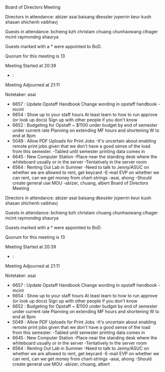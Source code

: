 Board of Directors Meeting

Directors in attendance:
abizer
asai
baisang
dkessler
jvperrin
keur
kuoh
shasan
shichenh
vaibhavj

Guests in attendance:
bchieng
bzh
christam
chuang
chunhaowang
clhager
mcint
raymondng
shaurya

Guests marked with a * were appointed to BoD.


Quorum for this meeting is 13

Meeting Started at 20:39

* <RT NUMBER>: <TOPIC>

Meeting Adjourned at 21:11

Notetaker: asai

* 6657 : Update Opstaff Handbook
	Change wording in opstaff handbook
	-mcint
* 6654 : Show up to your staff hours
	At least learn to how to run approve (or look up docs)
	Sign up with other people if you don't know
* 6652 : Budgeting for Opstaff
	~ $1100 under budget by end of semester under current rate
	Planning on extending MF hours and shortening W to end at 8pm
* 5049 : Allow PDF Uploads for Print Jobs
	-It's uncertain about enabling remote print jobs given that we don't
	have a good sense of the load from this semester.
	-Tabled until semester printing data comes in
* 6645 : New Computer Station
	-Place near the standing desk where the whiteboard usually
	or in the server
	-Tentatively in the server room
* 6564 : Renting Out Lab in Summer
	-Need to talk to Jenny/ASUC on whether we are allowed to rent, get keycard
	-E-mail EVP on whether we can rent, can we get money from chart-strings
		-asai, ahong
	-Should create general use MOU
		-abizer, chuang, albert
Board of Directors Meeting

Directors in attendance:
abizer
asai
baisang
dkessler
jvperrin
keur
kuoh
shasan
shichenh
vaibhavj

Guests in attendance:
bchieng
bzh
christam
chuang
chunhaowang
clhager
mcint
raymondng
shaurya

Guests marked with a * were appointed to BoD.


Quorum for this meeting is 13

Meeting Started at 20:39

* <RT NUMBER>: <TOPIC>

Meeting Adjourned at 21:11

Notetaker: asai

* 6657 : Update Opstaff Handbook
	Change wording in opstaff handbook
	-mcint
* 6654 : Show up to your staff hours
	At least learn to how to run approve (or look up docs)
	Sign up with other people if you don't know
* 6652 : Budgeting for Opstaff
	~ $1100 under budget by end of semester under current rate
	Planning on extending MF hours and shortening W to end at 8pm
* 5049 : Allow PDF Uploads for Print Jobs
	-It's uncertain about enabling remote print jobs given that we don't
	have a good sense of the load from this semester.
	-Tabled until semester printing data comes in
* 6645 : New Computer Station
	-Place near the standing desk where the whiteboard usually
	or in the server
	-Tentatively in the server room
* 6564 : Renting Out Lab in Summer
	-Need to talk to Jenny/ASUC on whether we are allowed to rent, get keycard
	-E-mail EVP on whether we can rent, can we get money from chart-strings
		-asai, ahong
	-Should create general use MOU
		-abizer, chuang, albert
